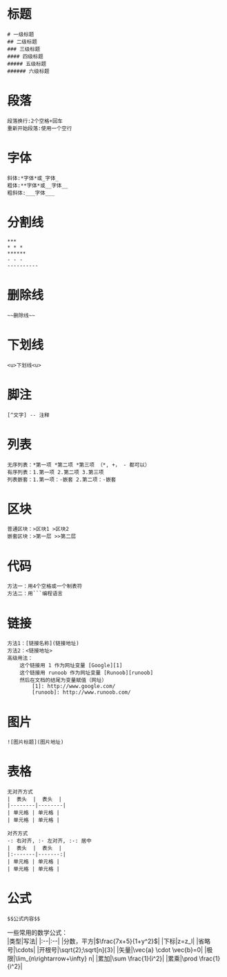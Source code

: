 # 标题
```
# 一级标题
## 二级标题
### 三级标题
#### 四级标题
##### 五级标题
###### 六级标题
```
  
# 段落
```
段落换行:2个空格+回车
重新开始段落:使用一个空行
```
  
# 字体
``` 
斜体:*字体*或_字体_
粗体:**字体*或__字体__
粗斜体:___字体___
``` 
  
# 分割线
```
***
* * *
******
- - -
----------
```
  
# 删除线
``` 
~~删除线~~ 
``` 
  
# 下划线
``` 
<u>下划线<u>
``` 
  
# 脚注
``` 
[^文字] -- 注释
```

# 列表
```
无序列表：*第一项 *第二项 *第三项 （*, +， - 都可以）
有序列表：1.第一项 2.第二项 3.第三项
列表嵌套：1.第一项：-嵌套 2.第二项：-嵌套
```

# 区块
```
普通区块：>区块1 >区块2
嵌套区块：>第一层 >>第二层
```

# 代码
```
方法一：用4个空格或一个制表符
方法二：用```编程语言
```

# 链接
```
方法1：[链接名称](链接地址)
方法2：<链接地址>
高级用法：
	这个链接用 1 作为网址变量 [Google][1]
	这个链接用 runoob 作为网址变量 [Runoob][runoob]
	然后在文档的结尾为变量赋值（网址）
  		[1]: http://www.google.com/
    	[runoob]: http://www.runoob.com/
```

# 图片
```
![图片标题](图片地址)
```

# 表格
```
无对齐方式
|  表头  |  表头  |
|--------|--------|
| 单元格 | 单元格 |
| 单元格 | 单元格 |

对齐方式
-: 右对齐, :- 左对齐, :-: 居中
|  表头  |  表头  |
|:-------|-------:|
| 单元格 | 单元格 |
| 单元格 | 单元格 |

```
  
# 公式
```
$$公式内容$$
```
一些常用的数学公式：  
|类型|写法|
|:--|:--|
|分数，平方|$\frac{7x+5}{1+y^2}$|
|下标|z=z_l|
|省略号|\cdots|
|开根号|\sqrt{2};\sqrt[n]{3}|
|矢量|\vec{a} \cdot \vec{b}=0|
|极限|\lim_{n\rightarrow+\infty} n|
|累加|\sum \frac{1}{i^2}|
|累乘|\prod \frac{1}{i^2}|